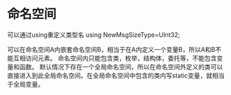 # 命名空间

可以通过using重定义类型名
using NewMsgSizeType=UInt32;

可以在命名空间A内嵌套命名空间B，相当于在A内定义一个变量B，所以A和B不能互相访问元素。
命名空间内只能包含类，枚举，结构体，委托等，不能包含变量和函数。
默认情况下存在一个全局命名空间，所以在命名空间外定义的类可以直接进入到此全局命名空间。在全局命名空间中包含的类内写static变量，就相当于全局变量。

